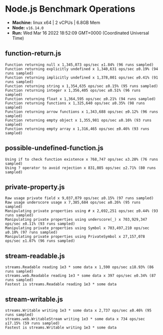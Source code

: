 # Node.js Benchmark Operations

* __Machine:__ linux x64 | 2 vCPUs | 6.8GB Mem
* __Node:__ `v16.14.0`
* __Run:__ Wed Mar 16 2022 18:52:09 GMT+0000 (Coordinated Universal Time)

## function-return.js
```
Function returning null x 1,345,073 ops/sec ±1.84% (96 runs sampled)
Function returning explicitly undefined x 1,340,631 ops/sec ±0.19% (94 runs sampled)
Function returning implicitly undefined x 1,378,001 ops/sec ±0.41% (91 runs sampled)
Function returning string x 1,354,635 ops/sec ±0.15% (95 runs sampled)
Function returning integer x 1,356,405 ops/sec ±0.51% (96 runs sampled)
Function returning float x 1,364,595 ops/sec ±0.21% (94 runs sampled)
Function returning functions x 1,325,640 ops/sec ±0.35% (98 runs sampled)
Function returning arrow functions x 1,343,688 ops/sec ±0.12% (96 runs sampled)
Function returning empty object x 1,355,981 ops/sec ±0.16% (93 runs sampled)
Function returning empty array x 1,316,465 ops/sec ±0.46% (93 runs sampled)
```
## possible-undefined-function.js
```
Using if to check function existence x 768,747 ops/sec ±3.28% (76 runs sampled)
Using ? operator to avoid rejection x 831,085 ops/sec ±2.71% (80 runs sampled)
```
## private-property.js
```
Raw usage private field x 9,037,079 ops/sec ±0.15% (97 runs sampled)
Raw usage underscore usage x 7,385,684 ops/sec ±0.26% (95 runs sampled)
Manipulating private properties using # x 2,692,251 ops/sec ±0.44% (93 runs sampled)
Manipulating private properties using underscore(_) x 703,929,347 ops/sec ±0.11% (93 runs sampled)
Manipulating private properties using Symbol x 703,497,210 ops/sec ±0.10% (97 runs sampled)
Manipulating private properties using PrivateSymbol x 27,157,078 ops/sec ±1.07% (96 runs sampled)
```
## stream-readable.js
```
streams.Readable reading 1e3 * some data x 1,590 ops/sec ±18.93% (86 runs sampled)
streams.web.Readable reading 1e3 * some data x 397 ops/sec ±0.34% (87 runs sampled)
Fastest is streams.Readable reading 1e3 * some data
```
## stream-writable.js
```
streams.Writable writing 1e3 * some data x 2,737 ops/sec ±0.46% (95 runs sampled)
streams.web.WritableStream writing 1e3 * some data x 734 ops/sec ±17.15% (59 runs sampled)
Fastest is streams.Writable writing 1e3 * some data
```
